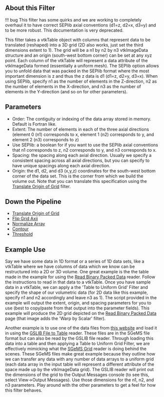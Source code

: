 ## About this Filter

!!! bug
    This filter has some quirks and we are working to completely overhaul it to have correct SEPlib axial conventions (d1=z, d2=x, d3=y) and to be more robust. This documentation is very deprecated.

This filter takes a vtkTable object with columns that represent data to be translated (reshaped) into a 3D grid (2D also works, just set the third dimensions extent to 1). The grid will be a n1 by n2 by n3 vtkImageData structure and an origin (south-west bottom corner) can be set at any xyz point. Each column of the vtkTable will represent a data attribute of the vtkImageData formed (essentially a uniform mesh). The SEPlib option allows you to unfold data that was packed in the SEPlib format where the most important dimension is z and thus the z data is d1 (d1=z, d2=y, d3=x). When using SEPlib, specify n1 as the number of elements in the Z-direction, n2 as the number of elements in the X-direction, and n3 as the number of elements in the Y-direction (and so on for other parameters).


## Parameters
- Order: The contiguity or indexing of the data array stored in memory. Default is Fortran like.
- Extent: The number of elements in each of the three axial directions (element 0 (n1) corresponds to x, element 1 (n2) corresponds to y, and element 2 (n3) corresponds to z)
- Use SEPlib: a boolean for if you want to use the SEPlib axial conventions that n1 corresponds to z, n2 corresponds to y, and n3 corresponds to x.
- Spacing: the spacing along each axial direction. Usually we specify a consistent spacing across all axial directions, but you can specify to have unique spacings along each axial direction.
- Origin: the d1, d2, and d3 (x,y,z) coordinates for the south-west bottom corner of the data set. This is the corner from which we build the volume out. Note that you can translate this specification using the [Translate Origin of Grid](Translate-Origin-of-Grid.md) filter.

## Down the Pipeline
- [Translate Origin of Grid](Translate-Origin-of-Grid.md)
- [Flip Grid Axii](Flip-Grid-Axii.md)
- [Normalize Array](Normalize-Array.md)
- [Contour](https://www.paraview.org/Wiki/ParaView/Users_Guide/List_of_filters#Contour)
- [Threshold](https://www.paraview.org/Wiki/ParaView/Users_Guide/List_of_filters#Threshold)

## Example Use
Say we have some data in 1D format or a series of 1D data sets, like a vtkTable where we have columns of data which we know can be restructured into a 2D or 3D volume. One great example is the the table made in the example for using the [Read Binary Packed Data](../read/Binary-Packed-Data.md) reader. Follow the instructions to read in that data to a vtkTable. Once you have sample data in a vtkTable, we can apply a the 'Table to Uniform Grid' Filter and specify the shape of our volumetric data (for 2D data like this example, specify n1 and n2 accordingly and leave n3 as 1). The script provided in the example will output the extent, origin, and spacing parameters for you to use (best to copy/paste from that output into the parameter fields). This example will produce the 2D grid depicted on the [Read Binary Packed Data](../read/Binary-Packed-Data.md) page (that image adds the 'Warp by Scalar' filter).

Another example is to use one of the data files from [this website](http://www.trainingimages.org/training-images-library.html) and load it in using the [GSLIB File to Table](../read/GSLIB.md) reader. These files are in the SGeMS file format but can also be read by the GSLIB file reader. Through loading this data into a table and then applying a Table to Uniform Grid Filter, we are effectively mimicking what the [SGeMS Grid](../read/SGeMS-Grid.md) reader is doing behind the scenes. These SGeMS files make great example because they outline how we can transfer any data with any number of data arrays to a uniform grid (each data array in the input table will represent a different attribute of the space made up by the vtkImageData grid). The GSLIB reader will print out the dimensions of the grid to the Output Messages console (to see this, select View->Output Messages). Use those dimensions for the n1, n2, and n3 parameters. Play around with the other parameters to get a feel for how this filter behaves.
